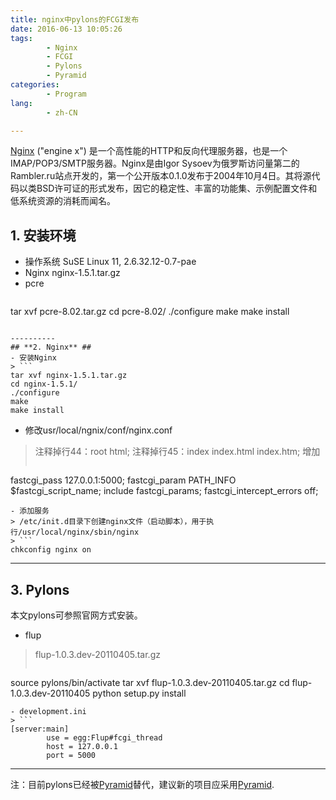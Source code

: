 ```yaml
---
title: nginx中pylons的FCGI发布
date: 2016-06-13 10:05:26
tags:
        - Nginx
        - FCGI
        - Pylons
        - Pyramid
categories:
        - Program
lang:
        - zh-CN

---
```

[Nginx](http://nginx.org/) ("engine x") 是一个高性能的HTTP和反向代理服务器，也是一个IMAP/POP3/SMTP服务器。Nginx是由Igor Sysoev为俄罗斯访问量第二的Rambler.ru站点开发的，第一个公开版本0.1.0发布于2004年10月4日。其将源代码以类BSD许可证的形式发布，因它的稳定性、丰富的功能集、示例配置文件和低系统资源的消耗而闻名。

<!-- more -->

## **1. 安装环境** ##
- 操作系统
SuSE Linux 11, 2.6.32.12-0.7-pae
- Nginx
nginx-1.5.1.tar.gz
- pcre
> ```
tar xvf pcre-8.02.tar.gz
cd pcre-8.02/
./configure
make
make install
```

----------
## **2. Nginx** ##
- 安装Nginx
> ```
tar xvf nginx-1.5.1.tar.gz
cd nginx-1.5.1/
./configure
make
make install
```
- 修改usr/local/ngnix/conf/nginx.conf
> 注释掉行44：root html;
> 注释掉行45：index index.html index.htm;
> 增加
> ```
fastcgi_pass   127.0.0.1:5000;
fastcgi_param  PATH_INFO $fastcgi_script_name;
include        fastcgi_params;
fastcgi_intercept_errors off;
```
- 添加服务
> /etc/init.d目录下创建nginx文件（启动脚本），用于执行/usr/local/nginx/sbin/nginx
> ```
chkconfig nginx on
```

----------
## **3. Pylons** ##
本文pylons可参照官网方式安装。
- flup
> flup-1.0.3.dev-20110405.tar.gz
> ```
source pylons/bin/activate
tar xvf flup-1.0.3.dev-20110405.tar.gz
cd flup-1.0.3.dev-20110405
python setup.py install
```
- development.ini
> ```
[server:main]
        use = egg:Flup#fcgi_thread
        host = 127.0.0.1
        port = 5000
```

----------
注：目前pylons已经被[Pyramid](http://www.pylonsproject.org/)替代，建议新的项目应采用[Pyramid](http://www.pylonsproject.org/).